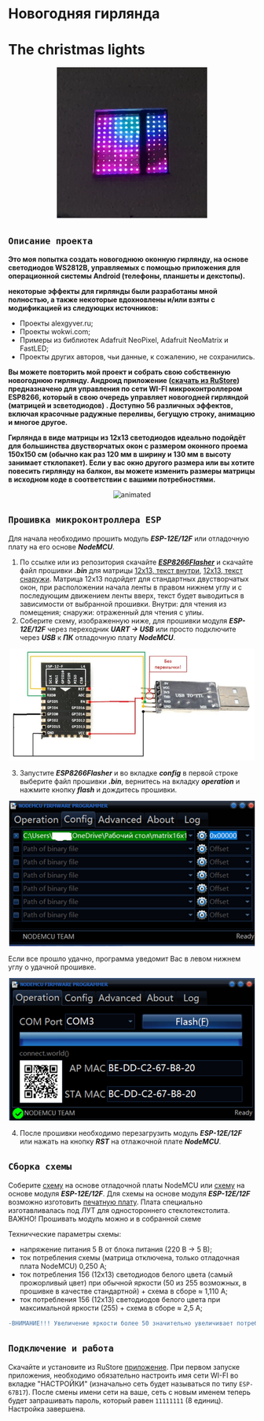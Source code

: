 **Новогодняя гирлянда**
=====================

**The christmas lights**
=====================

<p align="center">
  <img src="images/hello.gif" alt="animated" />
</p>

`Описание проекта`
-----------------------------------

**Это моя попытка создать новогоднюю оконную гирлянду, на основе светодиодов WS2812B, управляемых с помощью приложения для операционной системы Android (телефоны, планшеты и декстопы).**

**некоторые эффекты для гирлянды были разработаны мной полностью, а также некоторые вдохновлены и/или взяты с модификацией из следующих источников:**

* Проекты alexgyver.ru;
* Проекты wokwi.com;
* Примеры из библиотек Adafruit NeoPixel, Adafruit NeoMatrix и FastLED;
* Проекты других авторов, чьи данные, к сожалению, не сохранились.

**Вы можете повторить мой проект и собрать свою собственную новогоднюю гирлянду. 
Андроид приложение ([скачать из RuStore](https://www.rustore.ru/catalog/app/BARANOV.K.D.LED_Girlianda)) предназначено для управления по сети WI-FI микроконтроллером ESP8266, который в свою очередь управляет новогодней гирляндой (матрицей и зсветодиодов) . Доступно 56 различных эффектов, включая красочные радужные переливы, бегущую строку, анимацию и многое другое.**

**Гирлянда в виде матрицы из 12х13 светодиодов идеально подойдёт для большинства двустворчатых окон с размером оконного проема 150х150 см (обычно как раз 120 мм в ширину и 130 мм в высоту занимает стклопакет). Если у вас окно другого размера или вы хотите повесить гирлянду на балкон, вы можете изменить размеры матрицы в исходном коде в соответствии с вашими потребностями.**

<p align="center">
  <img src="images/spots.gif" alt="animated" />
</p>

`Прошивка микроконтроллера ESP`
-----------------------------------

Для начала необходимо прошить модуль ***ESP-12E/12F*** или отладочную плату на его основе ***NodeMCU***.
1.	По ссылке или из репозитория скачайте [***ESP8266Flasher***](https://github.com/ThyingEquation/The-WI-FI-LIGHTS/blob/main/ESP8266Flasher.exe) и скачайте файл прошивки ***.bin*** для матрицы [12х13, текст внутри](https://github.com/ThyingEquation/The-WI-FI-LIGHTS/blob/main/Firmware/12x13%20text%20inside.bin), [12х13, текст снаружи](https://github.com/ThyingEquation/The-WI-FI-LIGHTS/blob/main/Firmware/12x13%20text%20outside.bin). Матрица 12х13 подойдет для стандартных двустворчатых окон, при расположении начала ленты в правом нижнем углу и с последующим движением ленты вверх, текст будет выводиться в зависимости от выбранной прошивки. Внутри: для чтения из помещения; снаружи: отраженный для чтения с улиы. 
2. Соберите схему, изображенную ниже, для прошивки модуля ***ESP-12E/12F*** через переходник ***UART -> USB***  или просто подключите через ***USB*** к ***ПК*** отладочную плату ***NodeMCU***.

<p align="center">
<img src="images/program1.png" width="500" />
</p>

3. Запустите ***ESP8266Flasher*** и во вкладке ***config*** в первой строке выберите файл прошивки ***.bin***, вернитесь на вкладку ***operation*** и нажмите кнопку ***flash*** и дождитесь прошивки. 

<p align="center">
<img src="images/program2.png" width="500" />
</p>

Если все прошло удачно, программа уведомит Вас в левом нижнем углу о удачной прошивке.

<p align="center">
<img src="images/program3.png" width="500" />
</p>

4. После прошивки необходимо перезагрузить модуль ***ESP-12E/12F*** или нажать на кнопку ***RST*** на отлажочной плате ***NodeMCU***.
 
`Сборка схемы`
-----------------------------------
    
   Соберите [схему](https://github.com/ThyingEquation/The-WI-FI-LIGHTS/blob/main/Гирлянада-Э3.jpg) на основе отладочной платы NodeMCU или [схему](https://github.com/ThyingEquation/The-WI-FI-LIGHTS/blob/main/Гирлянада_ESP12EF.pdf) на основе модуля ***ESP-12E/12F***. Для схемы на основе модуля ***ESP-12E/12F*** возможно изготовить [печатную плату](https://github.com/ThyingEquation/The-WI-FI-LIGHTS/blob/main/LUT_board.pdf). Плата специально изготавливалась под ЛУТ для одностороннего стеклотекстолита. ВАЖНО! Прошивать модуль можно и в собранной схеме
   
   Техничческие параметры схемы: 
   + напряжение питания 5 В от блока питания (220 В -> 5 В);
   + ток потребления схемы (матрица отключена, только отладочная плата NodeMCU) 0,250 А;
   + ток потребления 156 (12х13) светодиодов белого цвета (самый прожорливый цвет) при обычной яркости (50 из 255 возможных, в прошивке в качестве стандартной) + схема в сборе ≈ 1,110 А;
   + ток потребления 156 (12х13) светодиодов белого цвета при максимальной яркости (255) + схема в сборе ≈ 2,5 А;
     
```diff
-ВНИМАНИЕ!!! Увеличение яркости более 50 значительно увеличивает потребление тока и нагрев светодиодов!!!
```

`Подключение и работа`
-----------------------------------
    
   Скачайте и установите из RuStore [приложение](https://apps.rustore.ru/app/BARANOV.K.D.LED_Girlianda). При первом запуске приложения, необходимо обязательно настроить имя сети WI-FI во вкладке "НАСТРОЙКИ" (изначально сеть будет называться по типу `ESP-67B17`). После смены имени сети на ваше, сеть с новым именем теперь будет запрашивать пароль, который равен `11111111` (8 единиц). Настройка завершена. 
